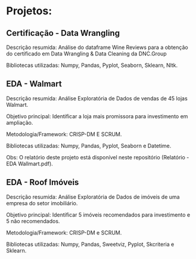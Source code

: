 # Projetos:

## Certificação - Data Wrangling

Descrição resumida: Análise do dataframe Wine Reviews para a obtenção do certificado em Data Wrangling & Data Cleaning da DNC.Group

Bibliotecas utilizadas: Numpy, Pandas, Pyplot, Seaborn, Sklearn, Nltk.

## EDA - Walmart

Descrição resumida: Análise Exploratória de Dados de vendas de 45 lojas Walmart.

Objetivo principal: Identificar a loja mais promissora para investimento em ampliação.

Metodologia/Framework: CRISP-DM E SCRUM.

Bibliotecas utilizadas: Numpy, Pandas, Pyplot, Seaborn e Datetime.

Obs: O relatório deste projeto está disponível neste repositório (Relatório - EDA Wallmart.pdf).

## EDA - Roof Imóveis

Descrição resumida: Análise Exploratória de Dados de imóveis de uma empresa do setor imobiliário.

Objetivo principal: Identificar 5 imóveis recomendados para investimento e 5 não recomendados.

Metodologia/Framework: CRISP-DM e SCRUM.

Bibliotecas utilizadas: Numpy, Pandas, Sweetviz, Pyplot, Skcriteria e Sklearn.


